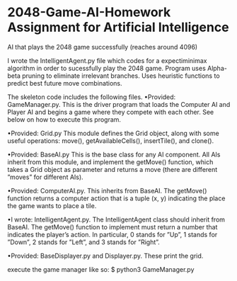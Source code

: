 # 2048-Game-AI-Homework Assignment for Artificial Intelligence
AI that plays the 2048 game successfully (reaches around 4096)

I wrote the IntelligentAgent.py file which codes for a expectiminimax algorithm in order to sucessfully play the 2048 game. Program uses Alpha-beta pruning to eliminate irrelevant branches. Uses heuristic functions to predict best future move combinations.

The skeleton code includes the following files. 
   •Provided: GameManager.py. This is the driver program that loads the Computer AI and Player AI and
begins a game where they compete with each other. See below on how to execute this program.

   •Provided: Grid.py This module defines the Grid object, along with some useful operations: move(),
getAvailableCells(), insertTile(), and clone().

   •Provided: BaseAI.py This is the base class for any AI component. All AIs inherit from this module, and
implement the getMove() function, which takes a Grid object as parameter and returns a move (there are
different ”moves” for different AIs).

   •Provided: ComputerAI.py. This inherits from BaseAI. The getMove() function returns a computer
action that is a tuple (x, y) indicating the place the game wants to place a tile.

   •I wrote: IntelligentAgent.py. The IntelligentAgent class should inherit from
BaseAI. The getMove() function to implement must return a number that indicates the player’s action. In
particular, 0 stands for ”Up”, 1 stands for ”Down”, 2 stands for ”Left”, and 3 stands for ”Right”.

   •Provided: BaseDisplayer.py and Displayer.py. These print the grid.

execute the game manager like so: $ python3 GameManager.py
